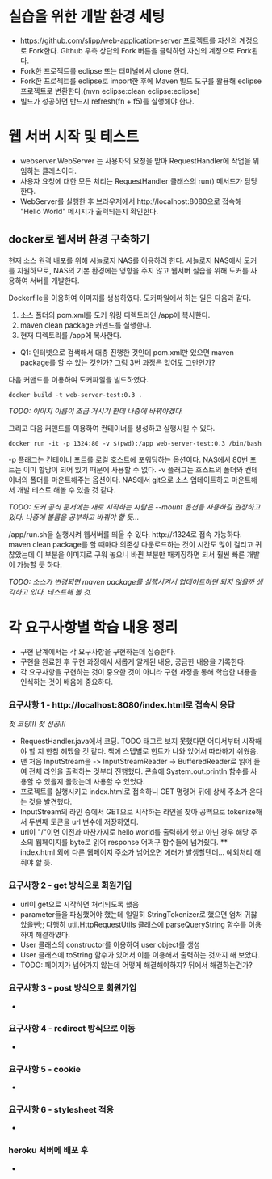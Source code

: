 # 실습을 위한 개발 환경 세팅
* https://github.com/slipp/web-application-server 프로젝트를 자신의 계정으로 Fork한다. Github 우측 상단의 Fork 버튼을 클릭하면 자신의 계정으로 Fork된다.
* Fork한 프로젝트를 eclipse 또는 터미널에서 clone 한다.
* Fork한 프로젝트를 eclipse로 import한 후에 Maven 빌드 도구를 활용해 eclipse 프로젝트로 변환한다.(mvn eclipse:clean eclipse:eclipse)
* 빌드가 성공하면 반드시 refresh(fn + f5)를 실행해야 한다.

# 웹 서버 시작 및 테스트
* webserver.WebServer 는 사용자의 요청을 받아 RequestHandler에 작업을 위임하는 클래스이다.
* 사용자 요청에 대한 모든 처리는 RequestHandler 클래스의 run() 메서드가 담당한다.
* WebServer를 실행한 후 브라우저에서 http://localhost:8080으로 접속해 "Hello World" 메시지가 출력되는지 확인한다.

## docker로 웹서버 환경 구축하기
현재 소스 원격 배포를 위해 시놀로지 NAS를 이용하려 한다. 시놀로지 NAS에서 도커를 지원하므로, NAS의 기본 환경에는 영향을 주지 않고 웹서버 실습을 위해 도커를 사용하여 서버를 개발한다.

Dockerfile을 이용하여 이미지를 생성하였다. 도커파일에서 하는 일은 다음과 같다.
1. 소스 폴더의 pom.xml를 도커 워킹 디렉토리인 /app에 복사한다.
2. maven clean package 커맨드를 실행한다.
3. 현재 디렉토리를 /app에 복사한다.
* Q1: 인터넷으로 검색해서 대충 진행한 것인데 pom.xml만 있으면 maven package를 할 수 있는 것인가? 그럼 3번 과정은 없어도 그만인가?

다음 커맨드를 이용하여 도커파일을 빌드하였다.

    docker build -t web-server-test:0.3 .

*TODO: 이미지 이름이 조금 거시기 한데 나중에 바꿔야겠다.*

그리고 다음 커맨드를 이용하여 컨테이너를 생성하고 실행시킬 수 있다.

    docker run -it -p 1324:80 -v $(pwd):/app web-server-test:0.3 /bin/bash

-p 플래그는 컨테이너 포트를 로컬 호스트에 포워딩하는 옵션이다. NAS에서 80번 포트는 이미 할당이 되어 있기 때문에 사용할 수 없다.
-v 플래그는 호스트의 폴더와 컨테이너의 폴더를 마운트해주는 옵션이다. NAS에서 git으로 소스 업데이트하고 마운트해서 개발 테스트 해볼 수 있을 것 같다.

*TODO: 도커 공식 문서에는 새로 시작하는 사람은 --mount 옵션을 사용하길 권장하고 있다. 나중에 볼륨을 공부하고 바꿔야 할 듯...*

/app/run.sh을 실행시켜 웹서버를 띄울 수 있다. http://<NAS ip>:1324로 접속 가능하다. maven clean package를 할 때마다 의존성 다운로드하는 것이 시간도 많이 걸리고 귀찮았는데 이 부분을 이미지로 구워 놓으니 바뀐 부분만 패키징하면 되서 훨씬 빠른 개발이 가능할 듯 하다.
  
*TODO: 소스가 변경되면 maven package를 실행시켜서 업데이트하면 되지 않을까 생각하고 있다. 테스트해 볼 것.*

# 각 요구사항별 학습 내용 정리
* 구현 단계에서는 각 요구사항을 구현하는데 집중한다. 
* 구현을 완료한 후 구현 과정에서 새롭게 알게된 내용, 궁금한 내용을 기록한다.
* 각 요구사항을 구현하는 것이 중요한 것이 아니라 구현 과정을 통해 학습한 내용을 인식하는 것이 배움에 중요하다. 

### 요구사항 1 - http://localhost:8080/index.html로 접속시 응답
*첫 코딩!!! 첫 성공!!!*
* RequestHandler.java에서 코딩. TODO 태그르 보지 못했다면 어디서부터 시작해야 할 지 한참 헤맸을 것 같다. 책에 스텝별로 힌트가 나와 있어서 따라하기 쉬웠음.
* 맨 처음 InputStream을 -> InputStreamReader -> BufferedReader로 읽어 들여 전체 라인을 출력하는 것부터 진행했다. 콘솔에 System.out.println 함수를 사용할 수 있을지 몰랐는데 사용할 수 있었다.
* 프로젝트를 실행시키고 index.html로 접속하니 GET 명령어 뒤에 상세 주소가 온다는 것을 발견했다.
* InputStream의 라인 중에서 GET으로 시작하는 라인을 찾아 공백으로 tokenize해서 두번째 토큰을 url 변수에 저장하였다.
* url이 "/"이면 이전과 마찬가지로 hello world를 출력하게 했고 아닌 경우 해당 주소의 웹페이지를 byte로 읽어 response 어쩌구 함수들에 넘겨줬다.
** index.html 외에 다른 웹페이지 주소가 넘어오면 에러가 발생할텐데... 예외처리 해 줘야 할 듯.

### 요구사항 2 - get 방식으로 회원가입
* url이 get으로 시작하면 처리되도록 했음
* parameter들을 파싱했어야 했는데 일일히 StringTokenizer로 했으면 엄처 귀찮았을뻔;; 다행히 util.HttpRequestUtils 클래스에 parseQueryString 함수를 이용하여 해결하였다.
* User 클래스의 constructor를 이용하여 user object를 생성
* User 클래스에 toString 함수가 있어서 이를 이용해서 출력하는 것까지 해 보았다.
* TODO: 페이지가 넘어가지 않는데 어떻게 해결해야하지? 뒤에서 해결하는건가?

### 요구사항 3 - post 방식으로 회원가입
* 

### 요구사항 4 - redirect 방식으로 이동
* 

### 요구사항 5 - cookie
* 

### 요구사항 6 - stylesheet 적용
* 

### heroku 서버에 배포 후
* 
